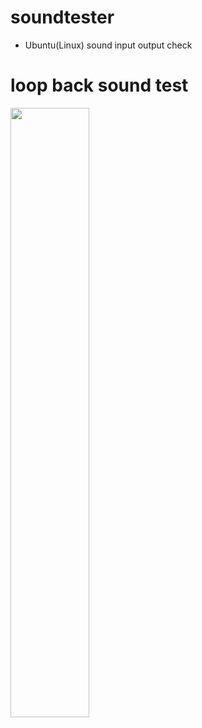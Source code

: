 # soundtester
- Ubuntu(Linux) sound input output check
# loop back sound test
<img src="{loopback.jpg}" width="50%" />
